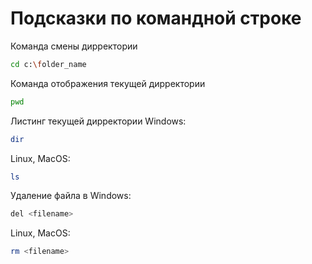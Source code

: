 # Подсказки по командной строке

Команда смены дирректории 
```sh
cd c:\folder_name
```

Команда отображения текущей дирректории
```sh
pwd
```

Листинг текущей дирректории 
Windows: 
```sh
dir
```
Linux, MacOS:
```sh
ls
```

Удаление файла в Windows:
```sh
del <filename>
```
Linux, MacOS:
```sh
rm <filename>
```

